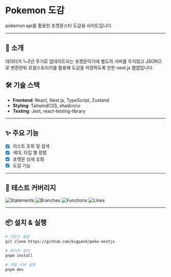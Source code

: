 # Pokemon 도감

pokemon api를 활용한 포켓몬스터 도감용 사이트입니다

---

## 📖 소개

데이터가 1~2년 주기로 업데이트되는 포켓몬이기에 별도의 서버를 두지않고 JSON으로 변환한뒤
로컬스토리지를 활용해 도감을 저장하도록 만든 next.js 웹앱입니다.

## 🛠 기술 스택

- **Frontend**: React, Next.js, TypeScript, Zustand
- **Styling**: TailwindCSS, shadcn/ui
- **Testing**: Jest, react-testing-library

---

## ✨ 주요 기능

- [x] 리스트 조회 및 검색
- [x] 세대, 타입 별 정렬
- [x] 포켓몬 상세 조회
- [x] 도감 기능

---

## 🧪 테스트 커버리지

<!-- COVERAGE_START -->
![Statements](https://img.shields.io/badge/statements-80.2%25-green) ![Branches](https://img.shields.io/badge/branches-88.1%25-green) ![Functions](https://img.shields.io/badge/functions-70.3%25-yellow) ![Lines](https://img.shields.io/badge/lines-80.2%25-green)
<!-- COVERAGE_END -->

---

## 📦 설치 & 실행

```bash
# 저장소 클론
git clone https://github.com/kigpand/poke-nextjs

# 패키지 설치
pnpm install

# 개발 서버 실행
pnpm dev
```
